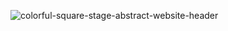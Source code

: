 ![colorful-square-stage-abstract-website-header](https://user-images.githubusercontent.com/34868944/172931514-52b3d4fd-6b18-480c-96a3-a71dc0ff631f.jpg)
